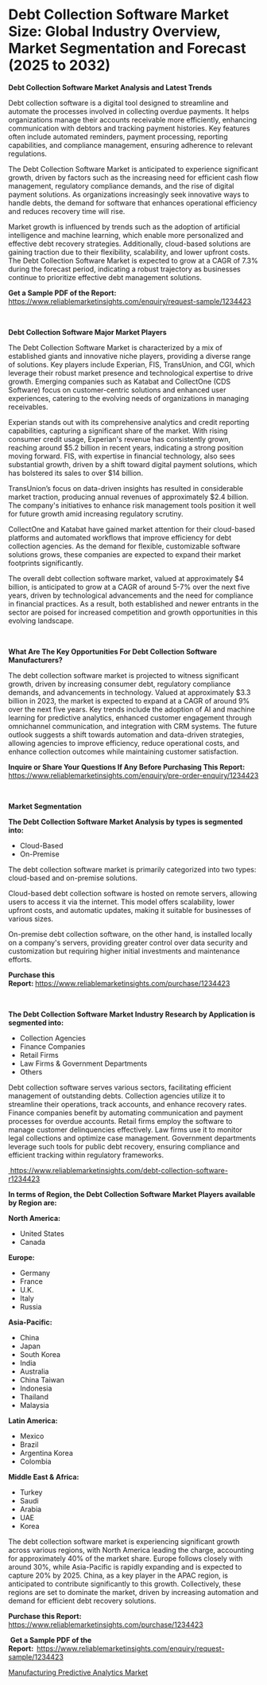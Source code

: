 <p><h1>Debt Collection Software Market Size: Global Industry Overview, Market Segmentation and Forecast (2025 to 2032)</h1></p><p><strong>Debt Collection Software Market Analysis and Latest Trends</strong></p>
<p><p>Debt collection software is a digital tool designed to streamline and automate the processes involved in collecting overdue payments. It helps organizations manage their accounts receivable more efficiently, enhancing communication with debtors and tracking payment histories. Key features often include automated reminders, payment processing, reporting capabilities, and compliance management, ensuring adherence to relevant regulations.</p><p>The Debt Collection Software Market is anticipated to experience significant growth, driven by factors such as the increasing need for efficient cash flow management, regulatory compliance demands, and the rise of digital payment solutions. As organizations increasingly seek innovative ways to handle debts, the demand for software that enhances operational efficiency and reduces recovery time will rise.</p><p>Market growth is influenced by trends such as the adoption of artificial intelligence and machine learning, which enable more personalized and effective debt recovery strategies. Additionally, cloud-based solutions are gaining traction due to their flexibility, scalability, and lower upfront costs. The Debt Collection Software Market is expected to grow at a CAGR of 7.3% during the forecast period, indicating a robust trajectory as businesses continue to prioritize effective debt management solutions.</p></p>
<p><strong>Get a Sample PDF of the Report:&nbsp;</strong> <a href="https://www.reliablemarketinsights.com/enquiry/request-sample/1234423?utm_campaign=3024&utm_medium=2&utm_source=Github&utm_content=ia&utm_term=07032025&utm_id=debt-collection-software">https://www.reliablemarketinsights.com/enquiry/request-sample/1234423</a></p>
<p>&nbsp;</p>
<p><strong>Debt Collection Software Major Market Players</strong></p>
<p><p>The Debt Collection Software Market is characterized by a mix of established giants and innovative niche players, providing a diverse range of solutions. Key players include Experian, FIS, TransUnion, and CGI, which leverage their robust market presence and technological expertise to drive growth. Emerging companies such as Katabat and CollectOne (CDS Software) focus on customer-centric solutions and enhanced user experiences, catering to the evolving needs of organizations in managing receivables.</p><p>Experian stands out with its comprehensive analytics and credit reporting capabilities, capturing a significant share of the market. With rising consumer credit usage, Experian's revenue has consistently grown, reaching around $5.2 billion in recent years, indicating a strong position moving forward. FIS, with expertise in financial technology, also sees substantial growth, driven by a shift toward digital payment solutions, which has bolstered its sales to over $14 billion.</p><p>TransUnion’s focus on data-driven insights has resulted in considerable market traction, producing annual revenues of approximately $2.4 billion. The company's initiatives to enhance risk management tools position it well for future growth amid increasing regulatory scrutiny.</p><p>CollectOne and Katabat have gained market attention for their cloud-based platforms and automated workflows that improve efficiency for debt collection agencies. As the demand for flexible, customizable software solutions grows, these companies are expected to expand their market footprints significantly.</p><p>The overall debt collection software market, valued at approximately $4 billion, is anticipated to grow at a CAGR of around 5-7% over the next five years, driven by technological advancements and the need for compliance in financial practices. As a result, both established and newer entrants in the sector are poised for increased competition and growth opportunities in this evolving landscape.</p></p>
<p>&nbsp;</p>
<p><strong>What Are The Key Opportunities For Debt Collection Software Manufacturers?</strong></p>
<p><p>The debt collection software market is projected to witness significant growth, driven by increasing consumer debt, regulatory compliance demands, and advancements in technology. Valued at approximately $3.3 billion in 2023, the market is expected to expand at a CAGR of around 9% over the next five years. Key trends include the adoption of AI and machine learning for predictive analytics, enhanced customer engagement through omnichannel communication, and integration with CRM systems. The future outlook suggests a shift towards automation and data-driven strategies, allowing agencies to improve efficiency, reduce operational costs, and enhance collection outcomes while maintaining customer satisfaction.</p></p>
<p><strong>Inquire or Share Your Questions If Any Before Purchasing This Report:</strong> <a href="https://www.reliablemarketinsights.com/enquiry/pre-order-enquiry/1234423?utm_campaign=3024&utm_medium=2&utm_source=Github&utm_content=ia&utm_term=07032025&utm_id=debt-collection-software">https://www.reliablemarketinsights.com/enquiry/pre-order-enquiry/1234423</a></p>
<p>&nbsp;</p>
<p><strong>Market Segmentation</strong></p>
<p><strong>The Debt Collection Software Market Analysis by types is segmented into:</strong></p>
<p><ul><li>Cloud-Based</li><li>On-Premise</li></ul></p>
<p><p>The debt collection software market is primarily categorized into two types: cloud-based and on-premise solutions. </p><p>Cloud-based debt collection software is hosted on remote servers, allowing users to access it via the internet. This model offers scalability, lower upfront costs, and automatic updates, making it suitable for businesses of various sizes. </p><p>On-premise debt collection software, on the other hand, is installed locally on a company's servers, providing greater control over data security and customization but requiring higher initial investments and maintenance efforts.</p></p>
<p><strong>Purchase this Report:&nbsp;</strong><a href="https://www.reliablemarketinsights.com/purchase/1234423?utm_campaign=3024&utm_medium=2&utm_source=Github&utm_content=ia&utm_term=07032025&utm_id=debt-collection-software">https://www.reliablemarketinsights.com/purchase/1234423</a></p>
<p>&nbsp;</p>
<p><strong>The Debt Collection Software Market Industry Research by Application is segmented into:</strong></p>
<p><ul><li>Collection Agencies</li><li>Finance Companies</li><li>Retail Firms</li><li>Law Firms & Government Departments</li><li>Others</li></ul></p>
<p><p>Debt collection software serves various sectors, facilitating efficient management of outstanding debts. Collection agencies utilize it to streamline their operations, track accounts, and enhance recovery rates. Finance companies benefit by automating communication and payment processes for overdue accounts. Retail firms employ the software to manage customer delinquencies effectively. Law firms use it to monitor legal collections and optimize case management. Government departments leverage such tools for public debt recovery, ensuring compliance and efficient tracking within regulatory frameworks.</p></p>
<p><a href="https://www.reliablemarketinsights.com/debt-collection-software-r1234423?utm_campaign=3024&utm_medium=2&utm_source=Github&utm_content=ia&utm_term=07032025&utm_id=debt-collection-software">&nbsp;https://www.reliablemarketinsights.com/debt-collection-software-r1234423</a></p>
<p><strong>In terms of Region, the Debt Collection Software Market Players available by Region are:</strong></p>
<p>
    <p> <strong> North America: </strong>
        <ul>
            <li>United States</li>
            <li>Canada</li>
        </ul>
        </p> 
    <p> <strong> Europe: </strong>
        <ul>
            <li>Germany</li>
            <li>France</li>
            <li>U.K.</li>
            <li>Italy</li>
            <li>Russia</li>
        </ul>
        </p> 
    <p> <strong> Asia-Pacific: </strong>
        <ul>
            <li>China</li>
            <li>Japan</li>
            <li>South Korea</li>
            <li>India</li>
            <li>Australia</li>
            <li>China Taiwan</li>
            <li>Indonesia</li>
            <li>Thailand</li>
            <li>Malaysia</li>
        </ul>
        </p> 
    <p> <strong> Latin America: </strong>
        <ul>
            <li>Mexico</li>
            <li>Brazil</li>
            <li>Argentina Korea</li>
            <li>Colombia</li>
        </ul>
        </p> 
    <p> <strong> Middle East & Africa: </strong>
        <ul>
            <li>Turkey</li>
            <li>Saudi</li>
            <li>Arabia</li>
            <li>UAE</li>
            <li>Korea</li>
        </ul>
    </p>
    </p>
<p><p>The debt collection software market is experiencing significant growth across various regions, with North America leading the charge, accounting for approximately 40% of the market share. Europe follows closely with around 30%, while Asia-Pacific is rapidly expanding and is expected to capture 20% by 2025. China, as a key player in the APAC region, is anticipated to contribute significantly to this growth. Collectively, these regions are set to dominate the market, driven by increasing automation and demand for efficient debt recovery solutions.</p></p>
<p><strong>Purchase this Report: </strong><a href="https://www.reliablemarketinsights.com/purchase/1234423?utm_campaign=3024&utm_medium=2&utm_source=Github&utm_content=ia&utm_term=07032025&utm_id=debt-collection-software">https://www.reliablemarketinsights.com/purchase/1234423</a></p>
<p>&nbsp;<strong>Get a Sample PDF of the Report:&nbsp;&nbsp;</strong><a href="https://www.reliablemarketinsights.com/enquiry/request-sample/1234423?utm_campaign=3024&utm_medium=2&utm_source=Github&utm_content=ia&utm_term=07032025&utm_id=debt-collection-software">https://www.reliablemarketinsights.com/enquiry/request-sample/1234423</a></p>
<p><strong></strong></p>
<p><p><a href="https://github.com/amoakuolaopa/Market-Research-Report-List-1/blob/main/manufacturing-predictive-analytics-market.md?utm_campaign=3024&utm_medium=2&utm_source=Github&utm_content=ia&utm_term=07032025&utm_id=debt-collection-software">Manufacturing Predictive Analytics Market</a></p></p>